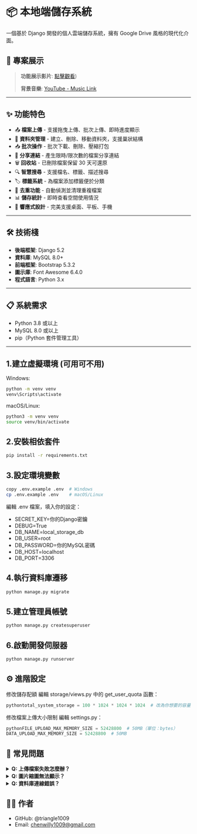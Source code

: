 # 📦 本地端儲存系統

一個基於 Django 開發的個人雲端儲存系統，擁有 Google Drive 風格的現代化介面。

## 🎥 專案展示

> **功能展示影片**: [點擊觀看](https://youtu.be/BgB7bYCsa7g))
> 
> **背景音樂**: [YouTube - Music Link](https://www.youtube.com/watch?v=kN0En78zRwU)

---

## ✨ 功能特色

- 📤 **檔案上傳** - 支援拖曳上傳、批次上傳、即時進度顯示
- 📁 **資料夾管理** - 建立、刪除、移動資料夾，支援巢狀結構
- 📥 **批次操作** - 批次下載、刪除、壓縮打包
- 🔗 **分享連結** - 產生限時/限次數的檔案分享連結
- 🗑️ **回收站** - 已刪除檔案保留 30 天可還原
- 🔍 **智慧搜尋** - 支援檔名、標籤、描述搜尋
- 🏷️ **標籤系統** - 為檔案添加標籤便於分類
- 🔄 **去重功能** - 自動偵測並清理重複檔案
- 📊 **儲存統計** - 即時查看空間使用情況
- 📱 **響應式設計** - 完美支援桌面、平板、手機

---

## 🛠️ 技術棧

- **後端框架**: Django 5.2
- **資料庫**: MySQL 8.0+
- **前端框架**: Bootstrap 5.3.2
- **圖示庫**: Font Awesome 6.4.0
- **程式語言**: Python 3.x

---

## 📋 系統需求

- Python 3.8 或以上
- MySQL 8.0 或以上
- pip（Python 套件管理工具）

---
## 1.建立虛擬環境 (可用可不用)
Windows:
```bash
python -m venv venv
venv\Scripts\activate
```
macOS/Linux:
```bash
python3 -m venv venv
source venv/bin/activate
```
## 2.安裝相依套件
```bash
pip install -r requirements.txt
```
## 3.設定環境變數
```bash
copy .env.example .env  # Windows
cp .env.example .env    # macOS/Linux
```
編輯 .env 檔案，填入你的設定： 
- SECRET_KEY=你的Django密鑰
- DEBUG=True
- DB_NAME=local_storage_db   
- DB_USER=root
- DB_PASSWORD=你的MySQL密碼
- DB_HOST=localhost
- DB_PORT=3306

## 4.執行資料庫遷移
```bash
python manage.py migrate
```
## 5.建立管理員帳號
```bash
python manage.py createsuperuser
```
## 6.啟動開發伺服器
```bash
python manage.py runserver
```

## ⚙️ 進階設定
修改儲存配額
編輯 storage/views.py 中的 get_user_quota 函數：
```python
pythontotal_system_storage = 100 * 1024 * 1024 * 1024  # 改為你想要的容量
```
修改檔案上傳大小限制
編輯 settings.py：
```python
pythonFILE_UPLOAD_MAX_MEMORY_SIZE = 52428800  # 50MB（單位：bytes）
DATA_UPLOAD_MAX_MEMORY_SIZE = 52428800  # 50MB
```
## 🐛 常見問題
<details>
<summary><b>Q: 上傳檔案失敗怎麼辦？</b></summary>
A: 檢查以下項目：

media/ 資料夾是否存在且有寫入權限
檔案大小是否超過限制（預設 50MB）
儲存空間是否已滿

</details>
<details>
<summary><b>Q: 圖片縮圖無法顯示？</b></summary>
A: 確認已安裝 Pillow 套件：
bashpip install Pillow
</details>
<details>
<summary><b>Q: 資料庫連線錯誤？</b></summary>
A: 檢查：

MySQL 服務是否啟動
.env 中的資料庫帳號密碼是否正確
資料庫是否已建立
</details>


## 👨‍💻 作者
- GitHub: @triangle1009
- Email:  chenwilly1009@gmail.com

